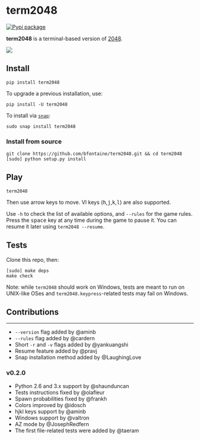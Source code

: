 # term2048

[![Pypi package](https://img.shields.io/pypi/v/term2048.svg)](https://pypi.python.org/pypi/term2048)

**term2048** is a terminal-based version of [2048](https://play2048.co/).

![](https://github.com/bfontaine/term2048/raw/master/img/term2048.png)

## Install

    pip install term2048

To upgrade a previous installation, use:

    pip install -U term2048

To install via [`snap`](https://www.snapcraft.io):

    sudo snap install term2048

### Install from source

    git clone https://github.com/bfontaine/term2048.git && cd term2048
    [sudo] python setup.py install

## Play

    term2048

Then use arrow keys to move. VI keys (<kbd>h</kbd>,<kbd>j</kbd>,<kbd>k</kbd>,<kbd>l</kbd>) are also
supported.

Use `-h` to check the list of available options, and `--rules` for the
game rules. Press the <kbd>space</kbd> key at any time during the game to pause it. You can
resume it later using `term2048 --resume`.

## Tests

Clone this repo, then:

    [sudo] make deps
    make check

Note: while `term2048` should work on Windows, tests are meant to run on
UNIX-like OSes and `term2048.keypress`-related tests may fail on Windows.

## Contributions
-------------

* `--version` flag added by @aminb
* `--rules` flag added by @cardern
* Short `-r` and `-v` flags added by @yankuangshi
* Resume feature added by @pravj
* Snap installation method added by @LaughingLove

### v0.2.0

* Python 2.6 and 3.x support by @shaunduncan
* Tests instructions fixed by @olafleur
* Spawn probabilities fixed by @frankh
* Colors improved by @idosch
* hjkl keys support by @aminb
* Windows support by @valtron
* AZ mode by @JosephRedfern
* The first file-related tests were added by @taeram
